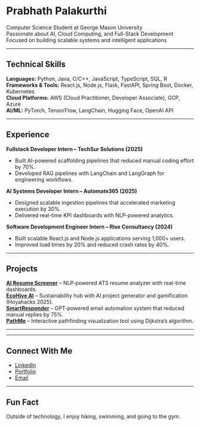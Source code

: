 # Prabhath Palakurthi  

Computer Science Student at George Mason University  
Passionate about AI, Cloud Computing, and Full-Stack Development  
Focused on building scalable systems and intelligent applications  

---

## Technical Skills  
**Languages:** Python, Java, C/C++, JavaScript, TypeScript, SQL, R  
**Frameworks & Tools:** React.js, Node.js, Flask, FastAPI, Spring Boot, Docker, Kubernetes  
**Cloud Platforms:** AWS (Cloud Practitioner, Developer Associate), GCP, Azure  
**AI/ML:** PyTorch, TensorFlow, LangChain, Hugging Face, OpenAI API  

---

## Experience  
**Fullstack Developer Intern – TechSur Solutions (2025)**  
- Built AI-powered scaffolding pipelines that reduced manual coding effort by 70%.  
- Developed RAG pipelines with LangChain and LangGraph for engineering workflows.  

**AI Systems Developer Intern – Automate365 (2025)**  
- Designed scalable ingestion pipelines that accelerated marketing execution by 30%.  
- Delivered real-time KPI dashboards with NLP-powered analytics.  

**Software Development Engineer Intern – Rise Consultancy (2024)**  
- Built scalable React.js and Node.js applications serving 1,000+ users.  
- Improved load times by 20% and reduced crash rates by 40%.  

---

## Projects  
**[AI Resume Screener](https://github.com/prabhath004/AI-resume-analyzer)** – NLP-powered ATS resume analyzer with real-time dashboards.  
**[EcoHive AI](https://github.com/prabhath004/Ecohive)** – Sustainability hub with AI project generator and gamification (Hoyahacks 2025).  
**[SmartResponder](https://github.com/prabhath004/SmartResponder)** – GPT-powered email automation system that reduced manual replies by 75%.  
**[PathMe](https://github.com/prabhath004/PathMe)** – Interactive pathfinding visualization tool using Dijkstra’s algorithm.  

---


---

## Connect With Me  
- [LinkedIn](https://linkedin.com/in/prabhath004)  
- [Portfolio](https://prabhathpalakurthi.com)  
- [Email](mailto:ppalakur@gmu.edu)  

---

## Fun Fact  
Outside of technology, I enjoy hiking, swimming, and going to the gym.  
